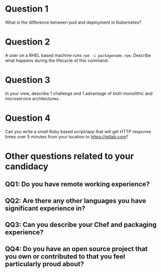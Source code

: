 # Question 1
What is the difference between pod and deployment in Kubernetes?

# Question 2
A user on a RHEL based machine runs `rpm -i packagename.rpm`. Describe what happens during the lifecycle of this command.

# Question 3
In your view, describe 1 challenge and 1 advantage of both monolithic and microservice architectures. 

# Question 4
Can you write a small Ruby based script/app that will get HTTP response times over 5 minutes from your location to https://gitlab.com?

# Other questions related to your candidacy

## QQ1: Do you have remote working experience?

## QQ2: Are there any other languages you have significant experience in?

## QQ3: Can you describe your Chef and packaging experience?

## QQ4: Do you have an open source project that you own or contributed to that you feel particularly proud about?
